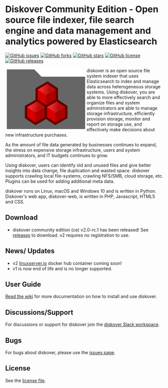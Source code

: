 # Diskover Community Edition - Open source file indexer, file search engine and data management and analytics powered by Elasticsearch

[![GitHub issues](https://img.shields.io/github/issues/diskoverdata/diskover-community)](https://github.com/diskoverdata/diskover-community/issues)
[![GitHub forks](https://img.shields.io/github/forks/diskoverdata/diskover-community)](https://github.com/diskoverdata/diskover-community/network)
[![GitHub stars](https://img.shields.io/github/stars/diskoverdata/diskover-community)](https://github.com/diskoverdata/diskover-community/stargazers)
[![GitHub license](https://img.shields.io/github/license/diskoverdata/diskover-community)](https://github.com/diskoverdata/diskover-community/blob/master/LICENSE)
[![GitHub releases](https://img.shields.io/github/release/diskoverdata/diskover-community)](https://github.com/diskoverdata/diskover-community/releases)

<img align="left" width="249" height="189" src="images/diskover.png?raw=true" hspace="5" vspace="5" alt="diskover">

diskover is an open source file system indexer that uses Elasticsearch to index and manage data across heterogeneous storage systems. Using diskover, you are able to more effectively search and organize files and system administrators are able to manage storage infrastructure, efficiently provision storage, monitor and report on storage use, and effectively make decisions about new infrastructure purchases.

As the amount of file data generated by businesses continues to expand, the stress on expensive storage infrastructure, users and system administrators, and IT budgets continues to grow.

Using diskover, users can identify old and unused files and give better insights into data change, file duplication and wasted space. diskover supports crawling local file-systems, crawling NFS/SMB, cloud storage, etc. Plugins can be used for adding additional meta data.

diskover runs on Linux, macOS and Windows 10 and is written in Python. Diskover's web app, diskover-web, is written in PHP, Javascript, HTML5 and CSS.

## Download
- diskover community edition (ce) v2.0-rc.1 has been released! See [releases](https://github.com/diskoverdata/diskover-community/releases) to download. v2 requires no registration to use.

## News/ Updates
- v2 [linuxserver.io](https://linuxserver.io) docker hub container coming soon!
- v1 is now end of life and is no longer supported.

## User Guide

[Read the wiki](https://github.com/diskoverdata/diskover-community/wiki) for more documentation on how to install and use diskover.

## Discussions/Support

For discussions or support for diskover join the [diskover Slack workspace](https://join.slack.com/t/diskoverworkspace/shared_invite/enQtNzQ0NjE1Njk5MjIyLWI4NWQ0MjFhYzQyMTRhMzk4NTQ3YjBlYjJiMDk1YWUzMTZmZjI1MTdhYTA3NzAzNTU0MDc5NDA2ZDI4OWRiMjM).

## Bugs

For bugs about diskover, please use the [issues page](https://github.com/diskoverdata/diskover-community/issues).

## License

See the [license file](https://github.com/diskoverdata/diskover-community/blob/master/LICENSE).
